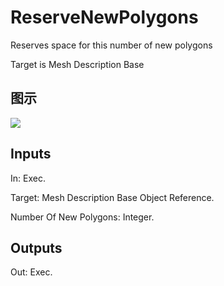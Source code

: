 # ReserveNewPolygons

Reserves space for this number of new polygons

Target is Mesh Description Base

## 图示

![]($-20221218-20045208.png)

## Inputs

In: Exec.

Target: Mesh Description Base Object Reference.

Number Of New Polygons: Integer.  

## Outputs

Out: Exec.

